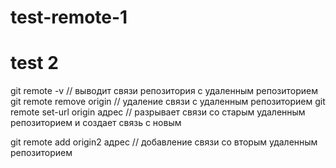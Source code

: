 # test-remote-1
# test 2
git remote -v // выводит связи репозитория с удаленным репозиторием
git remote remove origin // удаление связи с удаленным репозиторием
git remote set-url origin адрес // разрывает связи со старым удаленным репозиторием и создает связь с новым

git remote add origin2 адрес // добавление связи со вторым удаленным репозиторием
